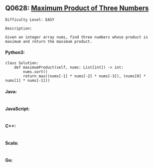 ## Q0628: [Maximum Product of Three Numbers](https://leetcode.com/problems/maximum-product-of-three-numbers/)

```
Difficulty Level: EASY
```

```
Description:

Given an integer array nums, find three numbers whose product is maximum and return the maximum product.
```

#### Python3:

```
class Solution:
    def maximumProduct(self, nums: List[int]) -> int:
        nums.sort()
        return max((nums[-1] * nums[-2] * nums[-3]), (nums[0] * nums[1] * nums[-1]))
```

#### Java:

```

```

#### JavaScript:

```

```

#### C++:

```

```

#### Scala:

```

```

#### Go:

```

```